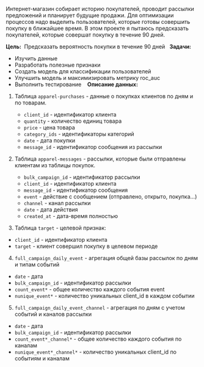Интернет-магазин собирает историю покупателей, проводит рассылки предложений и планирует будущие продажи. Для оптимизации процессов надо выделить пользователей, которые готовы совершить покупку в ближайшее время. В этом проекте я пытаюсь предсказать покупателей, которые совершат покупку в течение 90 дней.

**Цель:**
​
Предсказать вероятность покупки в течение 90 дней
​
​
**Задачи:**
​
- Изучить данные
- Разработать полезные признаки
- Создать модель для классификации пользователей
- Улучшить модель и максимизировать метрику roc_auc
- Выполнить тестирование
​
​
​
**Описание данных:**
​
1) Таблица `apparel-purchases` - данные о покупках клиентов по дням и по товарам. 
   - `client_id` - идентификатор клиента
   - `quantity` - количество единиц товара
   - `price` - цена товара
   - `category_ids` - идентификаторы категорий
   - `date` - дата покупки
   - `message_id` - идентификатор сообщения из рассылки
    
    
2) Таблица `apparel-messages` - рассылки, которые были отправлены клиентам из таблицы покупок.
   - `bulk_campaign_id` - идентификатор рассылки
   - `client_id` - идентификатор клиента 
   - `message_id` - идентификатор сообщения
   - `event` - действие с сообщением (отправлено, открыто, покупка…)
   - `channel` - канал рассылки
   - `date` - дата действия
   - `created_at` - дата-время полностью
     
     
3) Таблица `target` - целевой признак:
  - `client_id` - идентификатор клиента
  - `target` - клиент совершил покупку в целевом периоде
​
​
​
4) `full_campaign_daily_event` - агрегация общей базы рассылок по дням и типам событий
  - `date` - дата
  - `bulk_campaign_id` - идентификатор рассылки
  - `count_event*` - общее количество каждого события event
  - `nunique_event*` - количество уникальных client_id в каждом событии
    
 
 5) `full_campaign_daily_event_channel` - агрегация по дням с учетом событий и каналов рассылки
  - `date` - дата
  - `bulk_campaign_id` - идентификатор рассылки
  - `count_event*_channel*` - общее количество каждого события по каналам
  - `nunique_event*_channel*` - количество уникальных client_id по событиям и каналам
